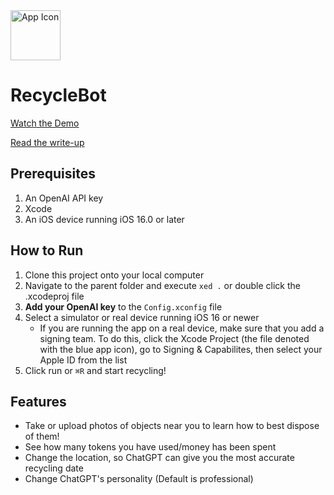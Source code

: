 <img src="https://github.com/user-attachments/assets/793e6ed3-9cf4-4bd2-881c-9cbd1fb5d94d" alt="App Icon" width="80" height="80">

# RecycleBot

[Watch the Demo](https://studio.youtube.com/video/GPy1Fqy3rkc/edit)

[Read the write-up](https://docs.google.com/document/d/1rjaJKNxIaVSYs-_fNJzyy7vzKrRo9HudbfI2gPxMyes/edit?usp=sharing)

## Prerequisites
1. An OpenAI API key
2. Xcode
3. An iOS device running iOS 16.0 or later

## How to Run
1. Clone this project onto your local computer
2. Navigate to the parent folder and execute `xed .` or double click the .xcodeproj file
3. **Add your OpenAI key** to the `Config.xconfig` file
4. Select a simulator or real device running iOS 16 or newer
   - If you are running the app on a real device, make sure that you add a signing team. To do this, click the Xcode Project (the file denoted with the blue app icon), go to Signing & Capabilites, then select your Apple ID from the list
5. Click run or `⌘R` and start recycling!

## Features
- Take or upload photos of objects near you to learn how to best dispose of them!
- See how many tokens you have used/money has been spent
- Change the location, so ChatGPT can give you the most accurate recycling date
- Change ChatGPT's personality (Default is professional)
